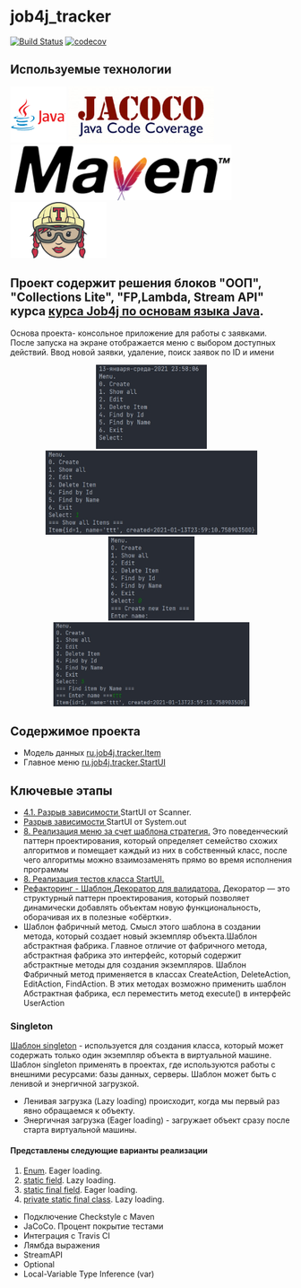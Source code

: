 # job4j_tracker

[![Build Status](https://travis-ci.com/aswsx/job4j_tracker.svg?branch=master)](https://travis-ci.com/aswsx/job4j_tracker)
[![codecov](https://codecov.io/gh/aswsx/job4j_tracker/branch/master/graph/badge.svg?token=CFOYCL8LHR)](https://codecov.io/gh/aswsx/job4j_tracker)

## Используемые технологии

 <img src="Pictures/logo-java.png" height="100">  <img src="Pictures/jacoco.png" height="100">  <img src="Pictures/maven.png" height="100">  <img src="Pictures/TravisCI.png" height="100"> 

## Проект содержит решения блоков "ООП", "Collections Lite", "FP,Lambda, Stream API" курса <a href="https://github.com/aswsx/job4j_elementary"> курса Job4j по основам языка Java</a>.

<p>Основа проекта- консольное приложение для работы с заявками. После запуска на экране отображается меню с выбором доступных действий.
Ввод новой заявки, удаление, поиск заявок по ID и имени</p>
<p align="center">
  <img src="Pictures/Main Menu.jpg" height="150" title="Главное меню программы">
  <img src="Pictures/FindAll.jpg" height="150" title="Поиск всех элементов">
  <img src="Pictures/Create.jpg" height="150" title="Создание элемента">
  <img src="Pictures/FindByName.jpg" height="150" title="Поиск по имени элемента">
</p>
<h2>Содержимое проекта</h2>
<ul>
  <li>Модель данных <a href="https://github.com/ReyBos/job4j_tracker/blob/master/src/main/java/ru/job4j/tracker/Item.java">ru.job4j.tracker.Item</a> </li>
  <li>Главное меню <a href="https://github.com/ReyBos/job4j_tracker/blob/master/src/main/java/ru/job4j/tracker/StartUI.java">ru.job4j.tracker.StartUI</a></li>
</ul>
<h2>Ключевые этапы</h2>
<ul>
  <li><a href="https://github.com/aswsx/job4j_tracker/commit/e36e582952e28b1635f7c55949ba18cf6990172c">4.1. Разрыв зависимости </a>StartUI от Scanner.</li>
  <li><a href="https://github.com/aswsx/job4j_tracker/commit/ff07445b27e86676e5136f132529a15876791cdc"> Разрыв зависимости </a>StartUI от System.out</li>
  <li><a href="https://github.com/aswsx/job4j_tracker/commit/607689508a2afd6c965d61791b518ba1c7b01357">8. Реализация меню за счет шаблона стратегия.</a>  
Это поведенческий паттерн проектирования, который определяет семейство схожих алгоритмов и помещает каждый из них в собственный класс, 
после чего алгоритмы можно взаимозаменять прямо во время исполнения программы</li>
<li><a href="https://github.com/aswsx/job4j_tracker/commit/5cb1e916a762c7669c8c971944b4e0636a21ddf0">8. Реализация тестов класса StartUI.</a>
  <li><a href="https://github.com/aswsx/job4j_tracker/commit/0e7196163b014a00dc8ad29f84f6ee405f007a36">Рефакторинг - Шаблон Декоратор для валидатора.</a> 
Декоратор — это структурный паттерн проектирования, который позволяет динамически добавлять объектам новую функциональность, оборачивая их в полезные «обёртки».</li>
  <li>Шаблон фабричный метод. Смысл этого шаблона в создании метода, который создает новый экземпляр объекта.Шаблон абстрактная фабрика.
Главное отличие от фабричного метода, абстрактная фабрика это интерфейс, который содержит абстрактные методы для создания экземпляров. 
Шаблон Фабричный метод применяется в классах CreateAction, DeleteAction, EditAction, FindAction. 
В этих методах возможно применить шаблон Абстрактная фабрика, есл переместить метод execute() в интерфейс UserAction</li>
</ul>
<h3>Singleton</h3>
<p><a href="https://github.com/aswsx/job4j_tracker/commit/1738ebf1c2c56a6c81cbd235147b34e2ba40eaa3">Шаблон singleton</a> -
используется для создания класса, который может содержать только один экземпляр объекта в виртуальной машине. Шаблон
singleton применять в проектах, где используются работы с внешними ресурсами: базы данных, серверы. Шаблон может быть
с ленивой и энергичной загрузкой.</p>
<ul>
  <li>Ленивая загрузка (Lazy loading) происходит, когда мы первый раз явно обращаемся к объекту.</li>
  <li>Энергичная загрузка (Eager loading) - загружает объект сразу после старта виртуальной машины.</li>
</ul>
<h4>Представлены следующие варианты реализации</h4>
<ol>
  <li><a href="https://github.com/aswsx/job4j_tracker/blob/1738ebf1c2c56a6c81cbd235147b34e2ba40eaa3/src/main/java/ru/job4j/tracker/TrackerEnum.java">Enum</a>. Eager loading.</li>
  <li><a href="https://github.com/aswsx/job4j_tracker/blob/1738ebf1c2c56a6c81cbd235147b34e2ba40eaa3/src/main/java/ru/job4j/tracker/TrackerStaticFieldLazy.java">static field</a>. Lazy loading.</li>
  <li><a href="https://github.com/aswsx/job4j_tracker/blob/1738ebf1c2c56a6c81cbd235147b34e2ba40eaa3/src/main/java/ru/job4j/tracker/TrackerStaticFieldEager.java">static final field</a>. Eager loading.</li>
  <li><a href="https://github.com/aswsx/job4j_tracker/blob/1738ebf1c2c56a6c81cbd235147b34e2ba40eaa3/src/main/java/ru/job4j/tracker/TrackerStaticClassLazy.java">private static final class</a>. Lazy loading.</li>
</ol>

<ul>
  <li>Подключение Checkstyle с Maven  </li>
  <li>JaCoCo. Процент покрытие тестами <a href="https://github.com/aswsx/job4j_tracker/commit/cd068d3410f37987089af5a14daebb69fbfa42be"></a></li>
  <li>Интеграция с Travis CI </li>
  <li>Лямбда выражения </li>
  <li>StreamAPI </li>
  <li>Optional </li>
  <li>Local-Variable Type Inference (var) </li>
</ul>